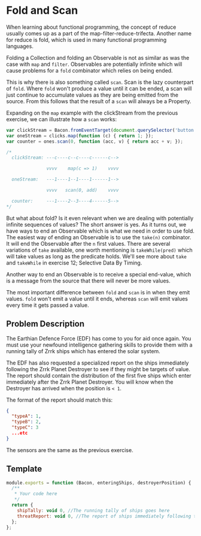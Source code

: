 # Fold and Scan

When learning about functional programming, the concept of reduce usually
comes up as a part of the map-filter-reduce-trifecta. Another name for reduce
is fold, which is used in many functional programming languages.

Folding a Collection and folding an Observable is not as similar as was the
case with `map` and `filter`. Observables are potentially infinite which will
cause problems for a `fold` combinator which relies on being ended.

This is why there is also something called `scan`. Scan is the lazy counterpart
of `fold`. Where `fold` won't produce a value until it can be ended, a scan
will just continue to accumulate values as they are being emitted from the source.
From this follows that the result of a `scan` will always be a Property.

Expanding on the `map` example with the clickStream from the previous
exercise, we can illustrate how a `scan` works:

```js
var clickStream = Bacon.fromEventTarget(document.querySelector('button'), 'click');
var oneStream = clicks.map(function (c) { return 1; });
var counter = ones.scan(0, function (acc, v) { return acc + v; });

/*
  clickStream: ---c----c--c----c------c-->

               vvvv    map(c => 1)    vvvv

  oneStream:   ---1----1--1----1------1-->

               vvvv   scan(0, add)    vvvv

  counter:     ---1----2--3----4------5-->
*/
```

But what about fold? Is it even relevant when we are dealing with potentially
infinite sequences of values? The short answer is yes. As it turns out, we
have ways to end an Observable which is what we need in order to use fold. The
easiest way of ending an Observable is to use the `take(n)` combinator. It
will end the Observable after the `n` first values. There are several
variations of `take` available, one worth mentioning is `takeWhile(pred)`
which will take values as long as the predicate holds. We'll see more about
`take` and `takeWhile` in exercise 12; Selective Data By Timing.

Another way to end an Observable is to receive a special end-value, which is a
message from the source that there will never be more values.

The most important difference between `fold` and `scan` is in when they emit
values. `fold` won't emit a value until it ends, whereas `scan` will emit
values every time it gets passed a value.

## Problem Description

The Earthian Defence Force (EDF) has come to you for aid once again. You must use
your newfound intelligence gathering skills to provide them with a running
tally of Zrrk ships which has entered the solar system.

The EDF has also requested a specialized report on the ships immediately
following the Zrrk Planet Destroyer to see if they might be targets of value.
The report should contain the distribution of the first five ships which enter
immediately after the Zrrk Planet Destroyer. You will know when the Destroyer
has arrived when the position is `< 1`.

The format of the report should match this:

```json
{
  "typeA": 1,
  "typeB": 2,
  "typeC": 3
  ...etc
}
```
The sensors are the same as the previous exercise.

## Template

```js
module.exports = function (Bacon, enteringShips, destroyerPosition) {
  /**
   * Your code here
   */
  return {
    shipTally: void 0, //The running tally of ships goes here
    threatReport: void 0, //The report of ships immediately following the Destroyer goes here
  };
};
```
